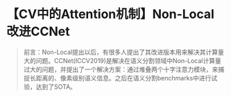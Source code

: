 # 【CV中的Attention机制】Non-Local改进CCNet

> 前言：Non-Local提出以后，有很多人提出了其改进版本用来解决其计算量大的问题。CCNet(ICCV2019)是解决在语义分割领域中Non-Local计算量过大的问题，并提出了一个解决方案：通过堆叠两个十字注意力模块，来捕捉长距离的、像素级别语义信息。之后在语义分割benchmarks中进行试验，达到了SOTA。

